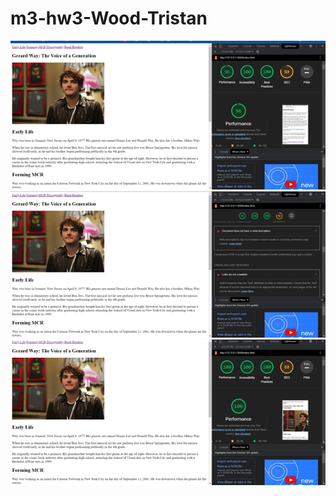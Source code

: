 # m3-hw3-Wood-Tristan
![picture alt](images/Lighthouse%20Report%201.png "First report I ran")
![picture alt](images/Lighthouse%20Problem.png "Problem I identified")
![picture alt](images/Lighthouse%20Report%202.png "After I fixed it")
